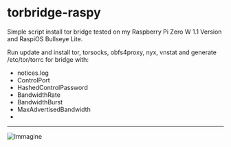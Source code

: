# torbridge-raspy

Simple script install tor bridge tested on my Raspberry Pi Zero W 1.1 Version and RaspiOS Bullseye Lite.

Run update and install tor, torsocks, obfs4proxy, nyx, vnstat and generate /etc/tor/torrc for bridge with:
- notices.log
- ControlPort
- HashedControlPassword
- BandwidthRate
- BandwidthBurst
- MaxAdvertisedBandwidth
- 
-----------------------------------------------------------------------------------------------------------

![Immagine](https://user-images.githubusercontent.com/98662243/162634140-2824c6ba-5979-4915-8127-2603f4dd9610.png)
